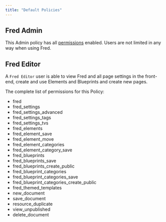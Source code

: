 ```yaml
---
title: "Default Policies"
---
```


## Fred Admin

This Admin policy has all [permissions](extras/fred/site_admin/acls/permissions) enabled. Users are not limited in any way when using Fred.

## Fred Editor

A `Fred Editor` user is able to view Fred and all page settings in the front-end, create and use Elements and Blueprints and create new pages.

The complete list of permissions for this Policy:

-   fred
-   fred_settings
-   fred_settings_advanced
-   fred_settings_tags
-   fred_settings_tvs
-   fred_elements
-   fred_element_save
-   fred_element_move
-   fred_element_categories
-   fred_element_category_save
-   fred_blueprints
-   fred_blueprints_save
-   fred_blueprints_create_public
-   fred_blueprint_categories
-   fred_blueprint_categories_save
-   fred_blueprint_categories_create_public
-   fred_themed_templates
-   new_document
-   save_document
-   resource_duplicate
-   view_unpublished
-   delete_document
